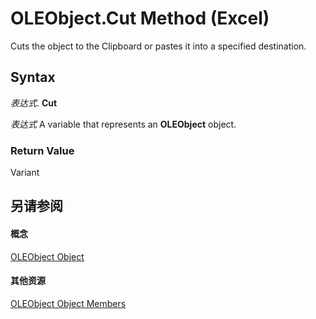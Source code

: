 
# OLEObject.Cut Method (Excel)

Cuts the object to the Clipboard or pastes it into a specified destination.


## Syntax

 _表达式_. **Cut**

 _表达式_ A variable that represents an **OLEObject** object.


### Return Value

Variant


## 另请参阅


#### 概念


[OLEObject Object](bc3ef12d-1531-6c21-71ab-3df6bb851f3b.md)
#### 其他资源


[OLEObject Object Members](http://msdn.microsoft.com/library/fcee0a0a-a270-9f03-37f6-eb5989797bba%28Office.15%29.aspx)